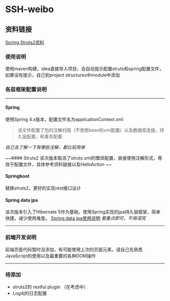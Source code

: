 # SSH-weibo

## 资料链接
[Spring,Struts2资料](https://wizardforcel.gitbooks.io/tutorialspoint-java/struts2/475.html)

### 使用说明
使用maven构建，idea直接导入项目，会自动提示配置struts和spring配置文件，如果没有提示，自己到project structures中module中添加

### 各层框架配置说明

------
#### Spring
使用Spring 4.x版本，配置文件名为applicationContext.xml

> 该文件配置了包的注解扫描（不使用bean的xml配置）以及数据库连接，持久层配置，和事务配置

*自己去了解一下有哪些注解，都比较简单*

~~#### Struts2 
该次版本取消了struts.xml的繁琐配置，直接使用注解形式，等效于配置文件，具体参考资料链接以及HelloAction
~~
#### Springboot
替换struts2，更好的实现rest接口设计

#### Spring data jpa
该次版本引入了Hibernate 5作为基础，使用Spring实现的jpa持久层框架，简单快捷，减少使用难度。
[Spring data jpa使用说明](https://www.cnblogs.com/dreamroute/p/5173896.html)
*看重点即可，不用深究*

---------
### 前端开发说明

前端页面代码暂时没添加，有可能使用上次的页面元素，请自己先熟悉JavaScript的使用以及最重要的各种DOM操作


------
### 待添加

- struts2的 restful plugin （在考虑中）
- Log4j的日志配置
